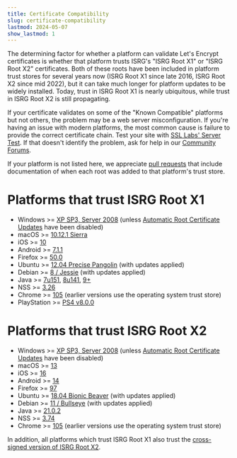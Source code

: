 ```yaml
---
title: Certificate Compatibility
slug: certificate-compatibility
lastmod: 2024-05-07
show_lastmod: 1
---
```



The determining factor for whether a platform can validate Let's Encrypt certificates is whether that platform trusts ISRG's "ISRG Root X1" or "ISRG Root X2" certificates. Both of these roots have been included in platform trust stores for several years now (ISRG Root X1 since late 2016, ISRG Root X2 since mid 2022), but it can take much longer for platform updates to be widely installed. Today, trust in ISRG Root X1 is nearly ubiquitous, while trust in ISRG Root X2 is still propagating.

If your certificate validates on some of the "Known Compatible" platforms but not others, the problem may be a web server misconfiguration. If you're having an issue with modern platforms, the most common cause is failure to provide the correct certificate chain. Test your site with [SSL Labs' Server Test](https://www.ssllabs.com/ssltest/). If that doesn't identify the problem, ask for help in our [Community Forums](https://community.letsencrypt.org/).

If your platform is not listed here, we appreciate [pull requests](https://github.com/letsencrypt/website/blob/main/content/en/docs/cert-compat.md) that include documentation of when each root was added to that platform's trust store.

# Platforms that trust ISRG Root X1

* Windows >= [XP SP3, Server 2008](https://learn.microsoft.com/en-us/security/trusted-root/participants-list) (unless [Automatic Root Certificate Updates](https://learn.microsoft.com/en-us/previous-versions/windows/it-pro/windows-server-2008-r2-and-2008/cc733922(v=ws.10)) have been disabled)
* macOS >= [10.12.1 Sierra](https://support.apple.com/en-us/103425)
* iOS >= [10](https://support.apple.com/en-us/HT207177)
* Android >= [7.1.1](https://android.googlesource.com/platform/system/ca-certificates/+/android-7.1.1_r15)
* Firefox >= [50.0](https://bugzilla.mozilla.org/show_bug.cgi?id=1204656)
* Ubuntu >= [12.04 Precise Pangolin](https://launchpad.net/ubuntu/+source/ca-certificates/20161102) (with updates applied)
* Debian >= [8 / Jessie](https://tracker.debian.org/news/812114/accepted-ca-certificates-20161102-source-all-into-unstable/) (with updates applied)
* Java >= [7u151](https://www.oracle.com/java/technologies/javase/7u151-relnotes.html), [8u141](https://www.oracle.com/java/technologies/javase/8u141-relnotes.html), [9+](https://www.oracle.com/java/technologies/javase/9-all-relnotes.html#JDK-8177539)
* NSS >= [3.26](https://nss-crypto.org/reference/security/nss/legacy/nss_releases/nss_3.26_release_notes/index.html)
* Chrome >= [105](https://chromium.googlesource.com/chromium/src/+/main/net/data/ssl/chrome_root_store/faq.md#when-are-these-changes-taking-place) (earlier versions use the operating system trust store)
* PlayStation >= [PS4 v8.0.0](https://web.archive.org/web/20210306180757/https://www.sie.com/content/dam/corporate/jp/guideline/PS4_Web_Content-Guidelines_e.pdf)

# Platforms that trust ISRG Root X2

* Windows >= [XP SP3, Server 2008](https://learn.microsoft.com/en-us/security/trusted-root/2021/may2021) (unless [Automatic Root Certificate Updates](https://learn.microsoft.com/en-us/previous-versions/windows/it-pro/windows-server-2008-r2-and-2008/cc733922(v=ws.10)) have been disabled)
* macOS >= [13](https://support.apple.com/en-us/103100)
* iOS >= [16](https://support.apple.com/en-us/103100)
* Android >= [14](https://android.googlesource.com/platform/system/ca-certificates/+/c8d7f51bbb3de2c40a0d868972be008070eb25d8)
* Firefox >= [97](https://bugzilla.mozilla.org/show_bug.cgi?id=1701317)
* Ubuntu >= [18.04 Bionic Beaver](https://launchpad.net/ubuntu/+source/ca-certificates/20230311) (with updates applied)
* Debian >= [11 / Bullseye](https://tracker.debian.org/news/1426477/accepted-ca-certificates-20230311-source-into-unstable/) (with updates applied)
* Java >= [21.0.2](https://jdk.java.net/21/release-notes)
* NSS >= [3.74](https://firefox-source-docs.mozilla.org/security/nss/releases/nss_3_74.html)
* Chrome >= [105](https://chromium.googlesource.com/chromium/src/+/main/net/data/ssl/chrome_root_store/faq.md#when-are-these-changes-taking-place) (earlier versions use the operating system trust store)

In addition, all platforms which trust ISRG Root X1 also trust the [cross-signed version of ISRG Root X2](/certificates#root-cas).
